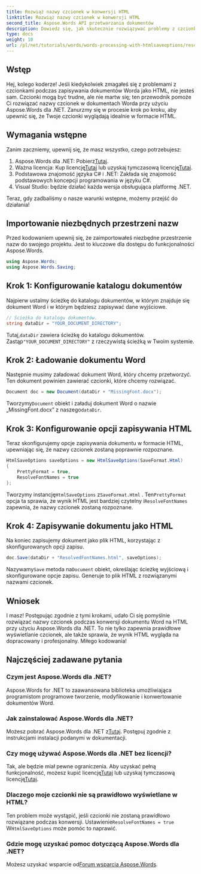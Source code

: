 ```yaml
---
title: Rozwiąż nazwy czcionek w konwersji HTML
linktitle: Rozwiąż nazwy czcionek w konwersji HTML
second_title: Aspose.Words API przetwarzania dokumentów
description: Dowiedz się, jak skutecznie rozwiązywać problemy z czcionkami podczas konwersji dokumentów Word do HTML za pomocą Aspose.Words dla .NET. Ten przewodnik krok po kroku zawiera jasne instrukcje dotyczące konfigurowania opcji zapisu, aby zapewnić, że czcionki będą poprawnie wyświetlane w eksportowanym formacie HTML.
type: docs
weight: 10
url: /pl/net/tutorials/words/words-processing-with-htmlsaveoptions/resolve-font-names-in-html-conversion/
---
```

## Wstęp

Hej, kolego koderze! Jeśli kiedykolwiek zmagałeś się z problemami z czcionkami podczas zapisywania dokumentów Worda jako HTML, nie jesteś sam. Czcionki mogą być trudne, ale nie martw się; ten przewodnik pomoże Ci rozwiązać nazwy czcionek w dokumentach Worda przy użyciu Aspose.Words dla .NET. Zanurzmy się w procesie krok po kroku, aby upewnić się, że Twoje czcionki wyglądają idealnie w formacie HTML.

## Wymagania wstępne

Zanim zaczniemy, upewnij się, że masz wszystko, czego potrzebujesz:

1.  Aspose.Words dla .NET: Pobierz[Tutaj](https://releases.aspose.com/words/net/).
2.  Ważna licencja: Kup licencję[Tutaj](https://purchase.aspose.com/buy) lub uzyskaj tymczasową licencję[Tutaj](https://purchase.aspose.com/temporary-license/).
3. Podstawowa znajomość języka C# i .NET: Zakłada się znajomość podstawowych koncepcji programowania w języku C#.
4. Visual Studio: będzie działać każda wersja obsługująca platformę .NET.

Teraz, gdy zadbaliśmy o nasze warunki wstępne, możemy przejść do działania!

## Importowanie niezbędnych przestrzeni nazw

Przed kodowaniem upewnij się, że zaimportowałeś niezbędne przestrzenie nazw do swojego projektu. Jest to kluczowe dla dostępu do funkcjonalności Aspose.Words.

```csharp
using Aspose.Words;
using Aspose.Words.Saving;
```

## Krok 1: Konfigurowanie katalogu dokumentów

Najpierw ustalmy ścieżkę do katalogu dokumentów, w którym znajduje się dokument Word i w którym będziesz zapisywać dane wyjściowe.

```csharp
// Ścieżka do katalogu dokumentów.
string dataDir = "YOUR_DOCUMENT_DIRECTORY";
```

 Tutaj,`dataDir` zawiera ścieżkę do katalogu dokumentów. Zastąp`"YOUR_DOCUMENT_DIRECTORY"` z rzeczywistą ścieżką w Twoim systemie.

## Krok 2: Ładowanie dokumentu Word

Następnie musimy załadować dokument Word, który chcemy przetworzyć. Ten dokument powinien zawierać czcionki, które chcemy rozwiązać.

```csharp
Document doc = new Document(dataDir + "MissingFont.docx");
```

 Tworzymy`Document` obiekt i załaduj dokument Word o nazwie „MissingFont.docx” z naszego`dataDir`.

## Krok 3: Konfigurowanie opcji zapisywania HTML

Teraz skonfigurujemy opcje zapisywania dokumentu w formacie HTML, upewniając się, że nazwy czcionek zostaną poprawnie rozpoznane.

```csharp
HtmlSaveOptions saveOptions = new HtmlSaveOptions(SaveFormat.Html)
{
    PrettyFormat = true,
    ResolveFontNames = true
};
```

 Tworzymy instancję`HtmlSaveOptions` z`SaveFormat.Html` . Ten`PrettyFormat` opcja ta sprawia, że wynik HTML jest bardziej czytelny i`ResolveFontNames` zapewnia, że nazwy czcionek zostaną rozpoznane.

## Krok 4: Zapisywanie dokumentu jako HTML

Na koniec zapisujemy dokument jako plik HTML, korzystając z skonfigurowanych opcji zapisu.

```csharp
doc.Save(dataDir + "ResolvedFontNames.html", saveOptions);
```

 Nazywamy`Save` metoda na`Document` obiekt, określając ścieżkę wyjściową i skonfigurowane opcje zapisu. Generuje to plik HTML z rozwiązanymi nazwami czcionek.

## Wniosek

I masz! Postępując zgodnie z tymi krokami, udało Ci się pomyślnie rozwiązać nazwy czcionek podczas konwersji dokumentu Word na HTML przy użyciu Aspose.Words dla .NET. To nie tylko zapewnia prawidłowe wyświetlanie czcionek, ale także sprawia, że wynik HTML wygląda na dopracowany i profesjonalny. Miłego kodowania!

## Najczęściej zadawane pytania

### Czym jest Aspose.Words dla .NET?
Aspose.Words for .NET to zaawansowana biblioteka umożliwiająca programistom programowe tworzenie, modyfikowanie i konwertowanie dokumentów Word.

### Jak zainstalować Aspose.Words dla .NET?
 Możesz pobrać Aspose.Words dla .NET z[Tutaj](https://releases.aspose.com/words/net/). Postępuj zgodnie z instrukcjami instalacji podanymi w dokumentacji.

### Czy mogę używać Aspose.Words dla .NET bez licencji?
 Tak, ale będzie miał pewne ograniczenia. Aby uzyskać pełną funkcjonalność, możesz kupić licencję[Tutaj](https://purchase.aspose.com/buy) lub uzyskaj tymczasową licencję[Tutaj](https://purchase.aspose.com/temporary-license/).

### Dlaczego moje czcionki nie są prawidłowo wyświetlane w HTML?
 Ten problem może wystąpić, jeśli czcionki nie zostaną prawidłowo rozwiązane podczas konwersji. Ustawienie`ResolveFontNames = true` W`HtmlSaveOptions` może pomóc to naprawić.

### Gdzie mogę uzyskać pomoc dotyczącą Aspose.Words dla .NET?
 Możesz uzyskać wsparcie od[Forum wsparcia Aspose.Words](https://forum.aspose.com/c/words/8).